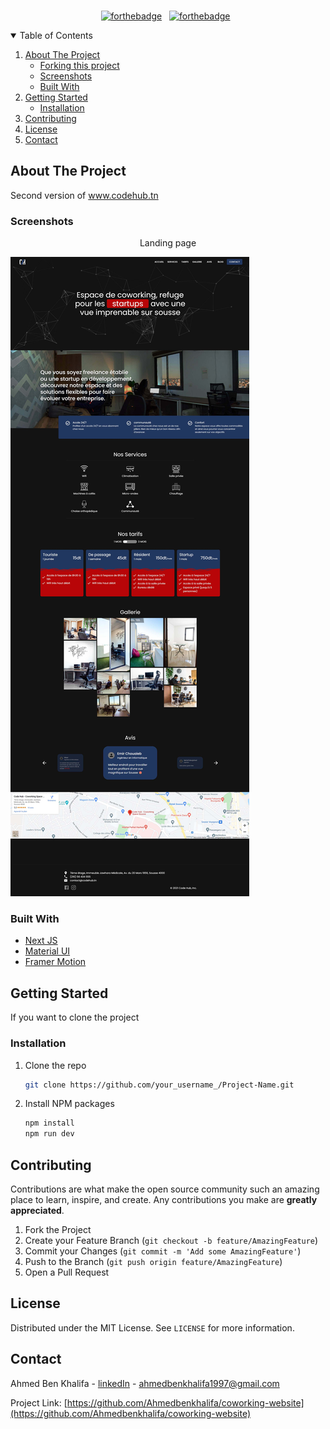 <!-- PROJECT PREVIEW -->
<br />
<center>

[![forthebadge](https://forthebadge.com/images/badges/built-with-love.svg)](https://forthebadge.com) &nbsp;
[![forthebadge](https://forthebadge.com/images/badges/open-source.svg)](https://forthebadge.com) &nbsp;

</center>

<!-- TABLE OF CONTENTS -->
<details open="open">
  <summary>Table of Contents</summary>
  <ol>
    <li>
      <a href="#about-the-project">About The Project</a>
      <ul>
        <li><a href="#built-with">Forking this project</a></li>
        <li><a href="#built-with">Screenshots</a></li>
        <li><a href="#built-with">Built With</a></li>
      </ul>
    </li>
    <li>
      <a href="#getting-started">Getting Started</a>
      <ul>
        <li><a href="#installation">Installation</a></li>
      </ul>
    </li>
    <li><a href="#contributing">Contributing</a></li>
    <li><a href="#license">License</a></li>
    <li><a href="#contact">Contact</a></li>
  </ol>
</details>

<!-- ABOUT THE PROJECT -->

## About The Project

Second version of <a href="https://www.codehub.tn" target="_blank">www.codehub.tn</a>


### Screenshots

<p align="center">
  <p align="center">Landing page</p>
  <img src="screenshots/main.jpg" alt="landing page">
</p>

### Built With

- [Next JS](https://nextjs.org/)
- [Material UI](https://material-ui.com/)
- [Framer Motion](https://www.framer.com/motion/)

<!-- GETTING STARTED -->

## Getting Started

If you want to clone the project

### Installation

1. Clone the repo
   ```sh
   git clone https://github.com/your_username_/Project-Name.git
   ```
2. Install NPM packages
   ```sh
   npm install
   npm run dev
   ```

<!-- CONTRIBUTING -->

## Contributing

Contributions are what make the open source community such an amazing place to learn, inspire, and create. Any contributions you make are **greatly appreciated**.

1. Fork the Project
2. Create your Feature Branch (`git checkout -b feature/AmazingFeature`)
3. Commit your Changes (`git commit -m 'Add some AmazingFeature'`)
4. Push to the Branch (`git push origin feature/AmazingFeature`)
5. Open a Pull Request

<!-- LICENSE -->

## License

Distributed under the MIT License. See `LICENSE` for more information.

<!-- CONTACT -->

## Contact

Ahmed Ben Khalifa - [linkedIn](https://www.linkedin.com/in/ben-khalifa-ahmed/) - ahmedbenkhalifa1997@gmail.com

Project Link: [https://github.com/Ahmedbenkhalifa/coworking-website](https://github.com/Ahmedbenkhalifa/coworking-website)
